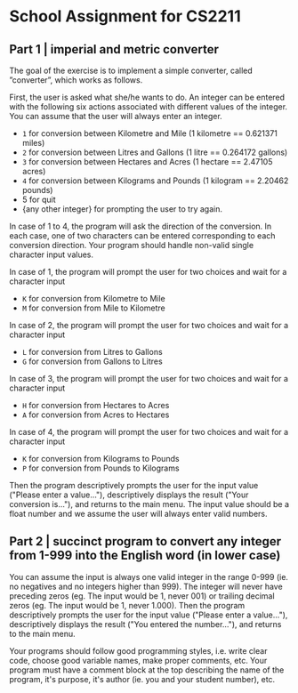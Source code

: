 # School Assignment for CS2211

## Part 1 | imperial and metric converter

The goal of the exercise is to implement a simple converter, called ”converter”, which works
as follows.

First, the user is asked what she/he wants to do. An integer can be entered with the following six actions associated with different values of the integer. You can assume that the user will always enter an integer.

- `1` for conversion between Kilometre and Mile (1 kilometre == 0.621371 miles)
- `2` for conversion between Litres and Gallons (1 litre == 0.264172 gallons)
- `3` for conversion between Hectares and Acres (1 hectare == 2.47105 acres)
- `4` for conversion between Kilograms and Pounds (1 kilogram == 2.20462 pounds)
- 5 for quit
- {any other integer} for prompting the user to try again.

In case of 1 to 4, the program will ask the direction of the conversion. In each case, one of two characters can be entered corresponding to each conversion direction. Your program should handle non-valid single character input values.

In case of 1, the program will prompt the user for two choices and wait for a character input

- `K` for conversion from Kilometre to Mile
- `M` for conversion from Mile to Kilometre

In case of 2, the program will prompt the user for two choices and wait for a character input

- `L` for conversion from Litres to Gallons
- `G` for conversion from Gallons to Litres

In case of 3, the program will prompt the user for two choices and wait for a character input

- `H` for conversion from Hectares to Acres
- `A` for conversion from Acres to Hectares

In case of 4, the program will prompt the user for two choices and wait for a character input

- `K` for conversion from Kilograms to Pounds
- `P` for conversion from Pounds to Kilograms

Then the program descriptively prompts the user for the input value ("Please enter a value..."), descriptively displays the result ("Your conversion is..."), and returns to the main menu. The input value should be a float number and we assume the user will always enter valid numbers.

## Part 2 | succinct program to convert any integer from 1-999 into the English word (in lower case)

You can assume the input is always one valid integer in the range 0-999 (ie. no negatives and no integers higher than 999). The integer will never have preceding zeros (eg. The input would be 1, never 001) or trailing decimal zeros (eg. The input would be 1, never 1.000).
Then the program descriptively prompts the user for the input value ("Please enter a value..."), descriptively displays the result ("You entered the number..."), and returns to the main menu.

Your programs should follow good programming styles, i.e. write clear code, choose good variable names, make proper comments, etc. Your program must have a comment block at the top describing the name of the program, it's purpose, it's author (ie. you and your student number), etc.

